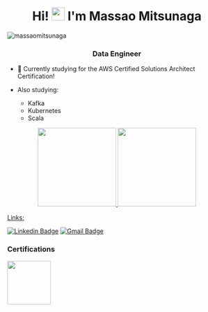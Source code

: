 <h1 align="center">Hi! <img src="https://raw.githubusercontent.com/kaueMarques/kaueMarques/master/hi.gif" width="30px"> I'm Massao Mitsunaga</h1>
<p align="left"> <img src="https://komarev.com/ghpvc/?username=massaomitsunaga" alt="massaomitsunaga" /> </p>
<h3 align="center">Data Engineer</h3>

- 📜 Currently studying for the AWS Certified Solutions Architect Certification!

- Also studying:
  - Kafka
  - Kubernetes
  - Scala  

<div align="center">
  <a href="https://github.com/josecarlosbarbosa">
  <img height="180em" src="https://github-readme-stats.vercel.app/api?username=massaomitsunaga&show_icons=true&theme=midnight-purple&include_all_commits=true&count_private=true"/>
  <img height="180em" src="https://github-readme-stats.vercel.app/api/top-langs/?username=massaomitsunaga&layout=compact&langs_count=7&theme=midnight-purple"/>
</div>
  

<p align="left">
Links: 
</p>

[![Linkedin Badge](https://img.shields.io/badge/-Massao-blue?style=flat-square&logo=Linkedin&logoColor=white&link=https://www.linkedin.com/in/massaomitsunaga/)](https://www.linkedin.com/in/massaomitsunaga/) 
[![Gmail Badge](https://img.shields.io/badge/-mitsun.massao@gmail.com-c14438?style=flat-square&logo=Gmail&logoColor=white&link=mailto:mitsun.massao@gmail.com)](mailto:mitsun.massao@gmail.com)

<p align="center">
<h3 align="left"> Certifications </h3>
<img align="left" src="https://images.credly.com/size/340x340/images/68468004-5a85-4f3b-bc58-590773979486/AWS-CloudPractitioner-2020.png" width="100" height="100">
</p>
